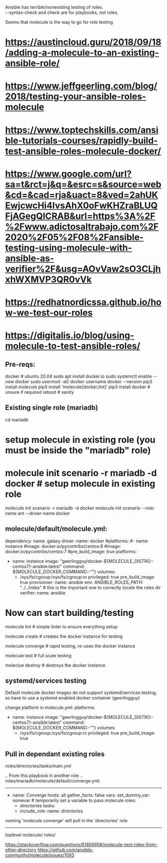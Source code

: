 Ansible has terrible/nonexisting testing of roles.  
--syntax-check and check are for playbooks, not roles.

Seems that molecule is the way to go for role testing

# https://austincloud.guru/2018/09/18/adding-a-molecule-to-an-existing-ansible-role/
# https://www.jeffgeerling.com/blog/2018/testing-your-ansible-roles-molecule
# https://www.toptechskills.com/ansible-tutorials-courses/rapidly-build-test-ansible-roles-molecule-docker/
# https://www.google.com/url?sa=t&rct=j&q=&esrc=s&source=web&cd=&cad=rja&uact=8&ved=2ahUKEwjcwcHi4IvsAhX0oFwKHZraBLUQFjAGegQICRAB&url=https%3A%2F%2Fwww.adictosaltrabajo.com%2F2020%2F05%2F08%2Fansible-testing-using-molecule-with-ansible-as-verifier%2F&usg=AOvVaw2sO3CLjhxhWXMVP3QR0vVk
# https://redhatnordicssa.github.io/how-we-test-our-roles
# https://digitalis.io/blog/using-molecule-to-test-ansible-roles/

Pre-reqs:
--------
docker # ubuntu 20.04
  sudo apt install docker.io
  sudo systemctl enable --now docker
  sudo usermod -aG docker username
  docker --version
pip3 install molecule
pip3 install 'molecule[docker,lint]'
pip3 install docker # unsure if required
reboot # sanity

Existing single role (mariadb)
------------------------------
cd mariadb
# setup molecule in existing role (you must be inside the "mariadb" role)
# molecule init scenario -r mariadb -d docker # setup molecule in existing role
molecule init scenario -r mariadb -d docker
molecule init scenario --role-name ant --driver-name docker

molecule/default/molecule.yml:
---
dependency:
  name: galaxy
driver:
  name: docker
  #platforms:
  #- name: instance
    #image: docker.io/pycontribs/centos:8
    #image: docker.io/pycontribs/centos:7
    #pre_build_image: true
platforms:
  - name: instance
    image: "geerlingguy/docker-${MOLECULE_DISTRO:-centos7}-ansible:latest"
    command: ${MOLECULE_DOCKER_COMMAND:-""}
    volumes:
      - /sys/fs/cgroup:/sys/fs/cgroup:ro
    privileged: true
    pre_build_image: true
provisioner:
  name: ansible
  env:
    ANSIBLE_ROLES_PATH: "../../roles" # this is the important one to correctly locate the roles dir
verifier:
  name: ansible

# Now can start building/testing

molecule lint # simple linter to ensure everything setup

molecule create # creates the docker instance for testing

molecule converge # rapid testing, re-uses the docker instance

molecule test # full scale testing

moleclue destroy # destroys the docker instance

systemd/services testing
------------------------
Default molecule docker images do not support systemd/services
testing, so have to use a systemd enabled docker container (geerlingguy)

change platform in molecule.yml:
platforms:
  - name: instance
    image: "geerlingguy/docker-${MOLECULE_DISTRO:-centos7}-ansible:latest"
    command: ${MOLECULE_DOCKER_COMMAND:-""}
    volumes:
      - /sys/fs/cgroup:/sys/fs/cgroup:ro
    privileged: true
    pre_build_image: true

Pull in dependant existing roles
--------------------------------

roles/directories/tasks/main.yml

.. From this playbook in another role ..
roles/mariadb/molecule/default/converge.yml:

---
- name: Converge
  hosts: all
  gather_facts: false
  vars:
    set_dummy_var: somevar # temporarily set a variable to pass molecule
  roles:
     - directories
  tasks:
    - include_role:
        name: directories

running 'molecule converge' will pull in the 'directories' role

-------------------------

toplevel 
  molecule/
  roles/

https://stackoverflow.com/questions/61856958/molecule-test-roles-from-other-directory
https://github.com/ansible-community/molecule/issues/1093
